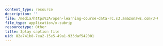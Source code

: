 ```yaml
---
content_type: resource
description: ''
file: /media/https%3A/open-learning-course-data-rc.s3.amazonaws.com/3-091sc-introduction-to-solid-state-chemistry-fall-2010/82a741b87ea215e549a1933daf542001_giPLtjL0Mnc.srt
file_type: application/x-subrip
resourcetype: Other
title: 3play caption file
uid: 82a741b8-7ea2-15e5-49a1-933daf542001
---
```

